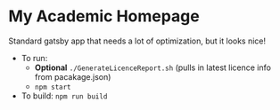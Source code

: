 # My Academic Homepage

Standard gatsby app that needs a lot of optimization, but it looks nice!

- To run:
  - **Optional** `./GenerateLicenceReport.sh` (pulls in latest licence info from pacakage.json)
  - `npm start`
- To build: `npm run build`

